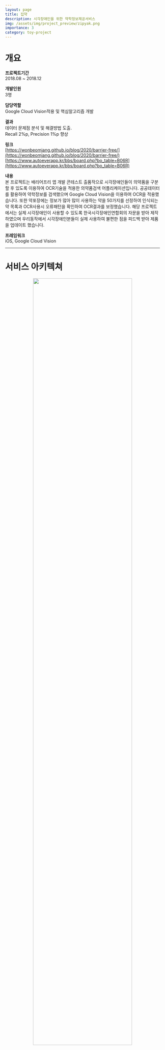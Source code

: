 ```yaml
---
layout: page
title: 집약
description: 시각장애인을 위한 약학정보제공서비스
img: /assets/img/project_preview/zipyak.png
importance: 3
category: toy-project
---
```


# 개요
**프로젝트기간**  
2018.08 ~ 2018.12  

**개발인원**  
3명  

**담당역할**  
Google Cloud Vision적용 및 핵심알고리즘 개발  

**결과**  
데이터 문제점 분석 및 해결방법 도출.  
Recall 2%p, Precision 1%p 향상 

**링크**  
[https://wonbeomjang.github.io/blog/2020/barrier-free/](https://wonbeomjang.github.io/blog/2020/barrier-free/)  
[https://www.autoeverapp.kr/bbs/board.php?bo_table=B06R](https://www.autoeverapp.kr/bbs/board.php?bo_table=B06R)  

**내용**  
본 프로젝트는 배리어프리 앱 개발 콘테스트 출품작으로 시각장애인들이 의약품을 구분할 후 있도록 이용하여 OCR기술을 적용한 의약품검색 어플리케이션입니다. 
공공데이터를 활용하여 약학정보를 검색했으며 Google Cloud Vision을 이용하여 OCR을 적용했습니다. 
또한 약포장에는 정보가 많아 많이 사용하는 약을 50가지를 선정하여 인식되는 약 목록과 OCR사용시
오류패턴을 확인하여 OCR결과를 보정했습니다.
해당 프로젝트에서는 실제 시각장애인이 사용할 수 있도록 한국시각장애인연합회의 자문을 받아 제작하였으며 우리동작에서 시각장애인분들이 실제 사용하여 불편한 점을 피드백 받아 제품을 업데이트 했습니다.

**프레임워크**  
iOS, Google Cloud Vision  

---

# 서비스 아키텍쳐
<p align="center"><img src="https://user-images.githubusercontent.com/40621030/210772555-a58a4f77-473f-4815-8cc2-8792f69f50f0.png" width="80%"></p>
iOS와 Google Cloud Vision으로 제작한 것으로 이미지에서 글자를 OCR로 추출한 후 database에 등록된 약 이름과 비교하여 가장 비슷한 약을 가져와 공공데이터 포털로 정보검색을 합니다. 
일정 수준이상 비슷한 약이 없으면 글자로 검색으로 넘어갑니다. 타이레놀은 ᄐH이레놀로 자주 인식되는데 이는 타이레놀로 정제하여 공공데이터 포털로 정보검색을 합니다.